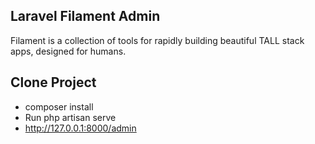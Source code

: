 
## Laravel Filament Admin
Filament is a collection of tools for rapidly building beautiful TALL stack apps, designed for humans.

## Clone Project
- composer install
- Run php artisan serve
- http://127.0.0.1:8000/admin
